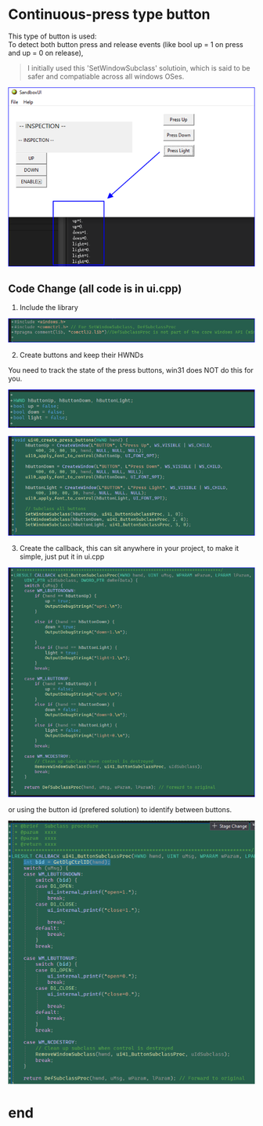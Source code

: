 # Continuous-press type button
This type of button is used: <br>
To detect both button press and release events (like bool up = 1 on press and up = 0 on release),

> I initially used this 'SetWindowSubclass' solutioin, which is said to be safer and compatiable across all windows OSes. 

![1](image.png)


## Code Change (all code is in ui.cpp)

1. Include the library

![2](image-1.png)

2. Create buttons and keep their HWNDs

You need to track the state of the press buttons, win31 does NOT do this for you.

![3](image-2.png)

![4](image-3.png)

3. Create the callback, this can sit anywhere in your project, to make it simple, just put it in ui.cpp


![4](image-4.png)

or using the button id (prefered solution) to identify between buttons.

![5](image-5.png)

# end



